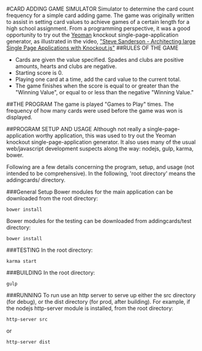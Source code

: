 
#CARD ADDING GAME SIMULATOR
Simulator to determine the card count frequency for a simple card adding game.
The game was originally written to assist in setting card values to achieve games of a certain length for a high school assignment.
From a programming perspective, it was a good opportunity to try out the [Yeoman](http://yeoman.io/) knockout single-page-application generator, as illustrated in the video, ["Steve Sanderson - Architecting large Single Page Applications with Knockout.js"](https://vimeo.com/97519516)
##RULES OF THE GAME
* Cards are given the value specified. Spades and clubs are positive amounts, hearts and clubs are negative.
* Starting score is 0.
* Playing one card at a time, add the card value to the current total.
* The game finishes when the score is equal to or greater than the "Winning Value", or equal to or less than the negative "Winning Value."

##THE PROGRAM
The game is played "Games to Play" times. The frequency of how many cards were used before the game was won is displayed.

##PROGRAM SETUP AND USAGE
Although not really a single-page-application worthy application, this was used to try out the Yeoman knockout single-page-application generator.
It also uses many of the usual web/javascript development suspects along the way: nodejs, gulp, karma, bower.

Following are a few details concerning the program, setup, and usage (not intended to be comprehensive).
In the following, 'root directory' means the addingcards/ directory.

###General Setup
Bower modules for the main application can be downloaded from the root directory:
```
bower install
```

Bower modules for the testing can be downloaded from addingcards/test directory:
```
bower install
```

###TESTING
In the root directory:
```
karma start
```

###BUILDING
In the root directory:
```
gulp
```

###RUNNING
To run use an http server to serve up either the src directory (for debug), or the dist directory (for prod, after building).
For example, if the nodejs http-server module is installed, from the root directory:

```
http-server src
```

or
```
http-server dist
```

